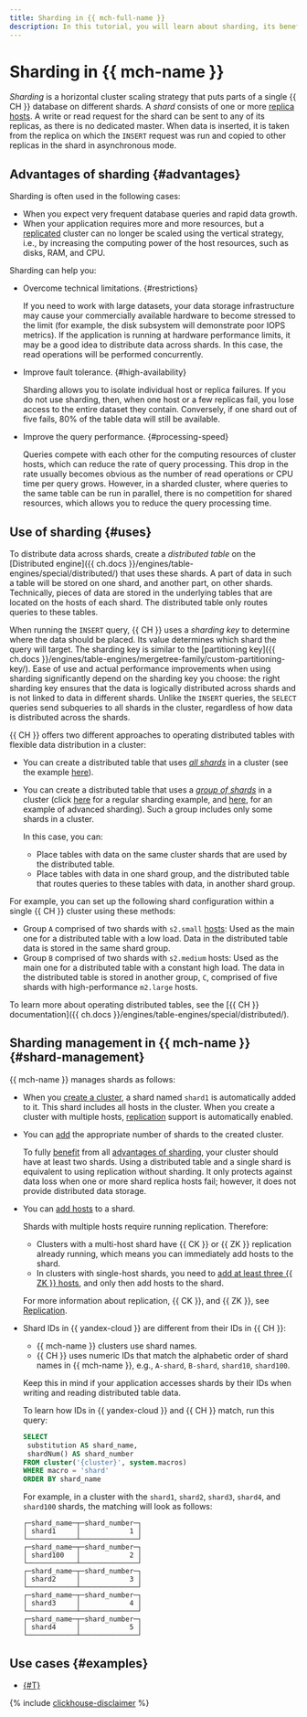 ```yaml
---
title: Sharding in {{ mch-full-name }}
description: In this tutorial, you will learn about sharding, its benefits, use cases, and how sharding is managed in {{ mch-name }}.
---
```


# Sharding in {{ mch-name }}

_Sharding_ is a horizontal cluster scaling strategy that puts parts of a single {{ CH }} database on different shards. A _shard_ consists of one or more [replica hosts](replication.md). A write or read request for the shard can be sent to any of its replicas, as there is no dedicated master. When data is inserted, it is taken from the replica on which the `INSERT` request was run and copied to other replicas in the shard in asynchronous mode.

## Advantages of sharding {#advantages}

Sharding is often used in the following cases:
- When you expect very frequent database queries and rapid data growth.
- When your application requires more and more resources, but a [replicated](replication.md) cluster can no longer be scaled using the vertical strategy, i.e., by increasing the computing power of the host resources, such as disks, RAM, and CPU.

Sharding can help you:
- Overcome technical limitations. {#restrictions}

  If you need to work with large datasets, your data storage infrastructure may cause your commercially available hardware to become stressed to the limit (for example, the disk subsystem will demonstrate poor IOPS metrics). If the application is running at hardware performance limits, it may be a good idea to distribute data across shards. In this case, the read operations will be performed concurrently.

- Improve fault tolerance. {#high-availability}

  Sharding allows you to isolate individual host or replica failures. If you do not use sharding, then, when one host or a few replicas fail, you lose access to the entire dataset they contain. Conversely, if one shard out of five fails, 80% of the table data will still be available.

- Improve the query performance. {#processing-speed}

  Queries compete with each other for the computing resources of cluster hosts, which can reduce the rate of query processing. This drop in the rate usually becomes obvious as the number of read operations or CPU time per query grows. However, in a sharded cluster, where queries to the same table can be run in parallel, there is no competition for shared resources, which allows you to reduce the query processing time.

## Use of sharding {#uses}

To distribute data across shards, create a _distributed table_ on the [Distributed engine]({{ ch.docs }}/engines/table-engines/special/distributed/) that uses these shards. A part of data in such a table will be stored on one shard, and another part, on other shards. Technically, pieces of data are stored in the underlying tables that are located on the hosts of each shard. The distributed table only routes queries to these tables.

When running the `INSERT` query, {{ CH }} uses a _sharding key_ to determine where the data should be placed. Its value determines which shard the query will target. The sharding key is similar to the [partitioning key]({{ ch.docs }}/engines/table-engines/mergetree-family/custom-partitioning-key/). Ease of use and actual performance improvements when using sharding significantly depend on the sharding key you choose: the right sharding key ensures that the data is logically distributed across shards and is not linked to data in different shards. Unlike the `INSERT` queries, the `SELECT` queries send subqueries to all shards in the cluster, regardless of how data is distributed across the shards.

{{ CH }} offers two different approaches to operating distributed tables with flexible data distribution in a cluster:
- You can create a distributed table that uses [_all shards_](../operations/shards.md) in a cluster (see the example [here](../tutorials/sharding.md#shard-example)).
- You can create a distributed table that uses a [_group of shards_](../operations/shard-groups.md) in a cluster (click [here](../tutorials/sharding.md#shard-groups-example) for a regular sharding example, and [here](../tutorials/sharding.md#shard-groups-advanced-example), for an example of advanced sharding). Such a group includes only some shards in a cluster.

  In this case, you can:
  - Place tables with data on the same cluster shards that are used by the distributed table.
  - Place tables with data in one shard group, and the distributed table that routes queries to these tables with data, in another shard group.

For example, you can set up the following shard configuration within a single {{ CH }} cluster using these methods:
- Group `A` comprised of two shards with `s2.small` [hosts](instance-types.md): Used as the main one for a distributed table with a low load. Data in the distributed table data is stored in the same shard group.
- Group `B` comprised of two shards with `s2.medium` hosts: Used as the main one for a distributed table with a constant high load. The data in the distributed table is stored in another group, `C`, comprised of five shards with high-performance `m2.large` hosts.

To learn more about operating distributed tables, see the [{{ CH }} documentation]({{ ch.docs }}/engines/table-engines/special/distributed/).

## Sharding management in {{ mch-name }} {#shard-management}

{{ mch-name }} manages shards as follows:
- When you [create a cluster](../operations/cluster-create.md), a shard named `shard1` is automatically added to it. This shard includes all hosts in the cluster. When you create a cluster with multiple hosts, [replication](./replication.md) support is automatically enabled.

- You can [add](../operations/shards.md#add-shard) the appropriate number of shards to the created cluster.

  To fully [benefit](#uses) from all [advantages of sharding](#advantages), your cluster should have at least two shards. Using a distributed table and a single shard is equivalent to using replication without sharding. It only protects against data loss when one or more shard replica hosts fail; however, it does not provide distributed data storage.

- You can [add hosts](../operations/hosts.md#add-host) to a shard.

    Shards with multiple hosts require running replication. Therefore:

    * Clusters with a multi-host shard have {{ CK }} or {{ ZK }} replication already running, which means you can immediately add hosts to the shard.
    * In clusters with single-host shards, you need to [add at least three {{ ZK }} hosts](../operations/zk-hosts.md#add-zk), and only then add hosts to the shard.

    For more information about replication, {{ CK }}, and {{ ZK }}, see [Replication](replication.md).

- Shard IDs in {{ yandex-cloud }} are different from their IDs in {{ CH }}:

    * {{ mch-name }} clusters use shard names.
    * {{ CH }} uses numeric IDs that match the alphabetic order of shard names in {{ mch-name }}, e.g., `A-shard`, `B-shard`, `shard10`, `shard100`.

    Keep this in mind if your application accesses shards by their IDs when writing and reading distributed table data.

    To learn how IDs in {{ yandex-cloud }} and {{ CH }} match, run this query:

    ```sql
    SELECT
     substitution AS shard_name,
     shardNum() AS shard_number
    FROM cluster('{cluster}', system.macros)
    WHERE macro = 'shard'
    ORDER BY shard_name
    ```

    For example, in a cluster with the `shard1`, `shard2`, `shard3`, `shard4`, and `shard100` shards, the matching will look as follows:

    ```text
    ┌─shard_name─┬─shard_number─┐
    │ shard1     │            1 │
    └────────────┴──────────────┘
    ┌─shard_name─┬─shard_number─┐
    │ shard100   │            2 │
    └────────────┴──────────────┘
    ┌─shard_name─┬─shard_number─┐
    │ shard2     │            3 │
    └────────────┴──────────────┘
    ┌─shard_name─┬─shard_number─┐
    │ shard3     │            4 │
    └────────────┴──────────────┘
    ┌─shard_name─┬─shard_number─┐
    │ shard4     │            5 │
    └────────────┴──────────────┘
    ```

## Use cases {#examples}

* [{#T}](../tutorials/sharding.md)

{% include [clickhouse-disclaimer](../../_includes/clickhouse-disclaimer.md) %}
